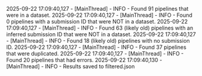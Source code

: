 2025-09-22 17:09:40,127 - [MainThread] - INFO - Found 91 pipelines that were in a dataset.
2025-09-22 17:09:40,127 - [MainThread] - INFO - Found 0 pipelines with a submission ID that were NOT in a dataset.
2025-09-22 17:09:40,127 - [MainThread] - INFO - Found 63 (likely old) pipelines with an inferred submission ID that were NOT in a dataset.
2025-09-22 17:09:40,127 - [MainThread] - INFO - Found 18 (likely old) pipelines with no submission ID.
2025-09-22 17:09:40,127 - [MainThread] - INFO - Found 37 pipelines that were duplicated.
2025-09-22 17:09:40,127 - [MainThread] - INFO - Found 20 pipelines that had errors.
2025-09-22 17:09:40,130 - [MainThread] - INFO - Results saved to filtered.json

